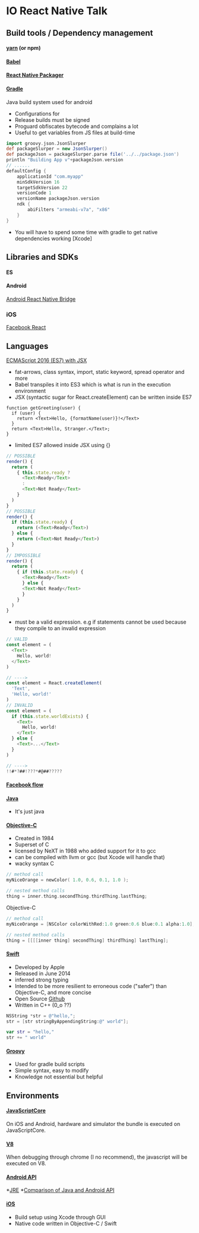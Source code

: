 # IO React Native Talk

## Build tools / Dependency management
#### [yarn](https://yarnpkg.com/en/) (or npm)
#### [Babel](https://babeljs.io/)

#### [React Native Packager](https://github.com/facebook/react-native/blob/master/packager/README.md)

#### [Gradle](https://gradle.org/)
Java build system used for android
* Configurations for 
* Release builds must be signed
* Proguard obfiscates bytecode and complains a lot
* Useful to get variables from JS files at build-time
```groovy
import groovy.json.JsonSlurper
def packageSlurper = new JsonSlurper()
def packageJson = packageSlurper.parse file('../../package.json')
println "Building App v"+packageJson.version
// ......
defaultConfig {
    applicationId "com.myapp"
    minSdkVersion 16
    targetSdkVersion 22
    versionCode 1
    versionName packageJson.version
    ndk {
        abiFilters "armeabi-v7a", "x86"
    }
}
```
* You will have to spend some time with gradle to get native dependencies working
[Xcode]

## Libraries and SDKs
#### ES

#### Android
[Android React Native Bridge]()
### iOS

[Facebook React](https://facebook.github.io/react)
## Languages
[ECMAScript 2016 (ES7) with JSX](https://www.ecma-international.org/ecma-262/7.0/)
* fat-arrows, class syntax, import, static keyword, spread operator and more
* Babel transpiles it into ES3 which is what is run in the execution environment
* JSX (syntactic sugar for React.createElement) can be written inside ES7
```es6
function getGreeting(user) {
  if (user) {
    return <Text>Hello, {formatName(user)}!</Text>
  }
  return <Text>Hello, Stranger.</Text>;
}
```
* limited ES7 allowed inside JSX using {} 
```js
// POSSIBLE
render() {
  return (
    { this.state.ready ?
      <Text>Ready</Text>
      :
      <Text>Not Ready</Text>
    }
  )
}
// POSSIBLE
render() {
  if (this.state.ready) {
    return (<Text>Ready</Text>)
  } else {
    return (<Text>Not Ready</Text>)
  }
}
// IMPOSSIBLE
render() {
  return (
    { if (this.state.ready) {
      <Text>Ready</Text>
      } else {
      <Text>Not Ready</Text>
      }
    }
  )
}
```
* must be a valid expression. e.g if statements cannot be used because they compile to an invalid expression
```js
// VALID
const element = (
  <Text>
    Hello, world!
  </Text>
)

// ---->
const element = React.createElement(
  'Text',
  'Hello, world!'
)
// INVALID
const element = (
  if (this.state.worldExists) {
    <Text>
      Hello, world!
    </Text>
  } else {
    <Text>...</Text>
  }
)

// ---->
!!#*?##!???*#@##?????
```
#### [Facebook flow](https://flowtype.org/)

#### [Java](https://www.java.com/en/)
* It's just java

#### [Objective-C](https://developer.apple.com/library/content/documentation/Cocoa/Conceptual/ProgrammingWithObjectiveC/Introduction/Introduction.html)
* Created in 1984
* Superset of C
* licensed by NeXT in 1988 who added support for it to gcc
* can be compiled with llvm or gcc (but Xcode will handle that)
* wacky syntax
C
```c
// method call
myNiceOrange = newColor( 1.0, 0.6, 0.1, 1.0 );

// nested method calls
thing = inner.thing.secondThing.thirdThing.lastThing;
```
Objective-C
```objective-c
// method call
myNiceOrange = [NSColor colorWithRed:1.0 green:0.6 blue:0.1 alpha:1.0];

// nested method calls
thing = [[[[inner thing] secondThing] thirdThing] lastThing];
```
#### [Swift](https://swift.org/)
* Developed by Apple
* Released in June 2014
* inferred strong typing
* Intended to be more resilient to erroneous code ("safer") than Objective-C, and more concise
* Open Source [Github](https://github.com/apple/swift)
* Written in C++ (0_o ??)
``` objective-c
NSString *str = @"hello,";
str = [str stringByAppendingString:@" world"];
```
``` swift
var str = "hello,"
str += " world"
```
#### [Groovy](http://groovy-lang.org/)
* Used for gradle build scripts
* Simple syntax, easy to modify
* Knowledge not essential but helpful

## Environments

#### [JavaScriptCore](https://developer.apple.com/reference/javascriptcore)
On iOS and Android, hardware and simulator the bundle is executed on JavaScriptCore.
#### [V8](https://developers.google.com/v8/)
When debugging through chrome (I no recommend), the javascript will be executed on V8.

#### [Android API](https://developer.android.com/guide/index.html)
*[JRE](http://www.oracle.com/technetwork/java/javase/documentation/index.html)
*[Comparison of Java and Android API](https://en.wikipedia.org/wiki/Comparison_of_Java_and_Android_API)

#### [iOS](https://developer.apple.com/library/content/documentation/iPhone/Conceptual/iPhoneOSProgrammingGuide/Introduction/Introduction.html#//apple_ref/doc/uid/TP40007072)
* Build setup using Xcode through GUI
* Native code written in Objective-C / Swift
